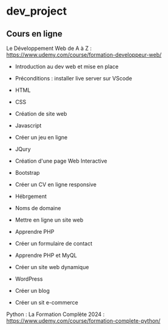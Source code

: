 # dev_project

## Cours en ligne 
Le Développement Web de A à Z : https://www.udemy.com/course/formation-developpeur-web/
  - Introduction au dev web et mise en place
  - Préconditions : installer live server sur VScode 
  

  - HTML
  - CSS
  - Création de site web

  - Javascript
  - Créer un jeu en ligne

  - JQury
  - Création d'une page Web Interactive

  - Bootstrap
  - Créer un CV en ligne responsive

  - Hébrgement
  - Noms de domaine
  - Mettre en ligne un site web

  - Apprendre PHP
  - Créer un formulaire de contact

  - Apprendre PHP et MyQL
  - Créer un site web dynamique

  - WordPress
  - Créer un blog
  - Créer un sit e-commerce

Python : La Formation Complète 2024 : https://www.udemy.com/course/formation-complete-python/
